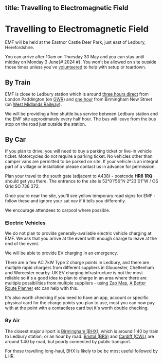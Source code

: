 title: Travelling to Electromagnetic Field
---
# Travelling to Electromagnetic Field

EMF will be held at the Eastnor Castle Deer Park, just east of Ledbury, Herefordshire.

You can arrive after 10am on Thursday 30 May and you can stay until midday on Monday 3 June{# 2024 #}. You won't be allowed on site outside those times unless you've [volunteered](/volunteering) to help with setup or teardown.

## By Train
EMF is close to Ledbury station which is around [three hours direct](https://traintimes.org.uk/londonpaddington/ledbury/) from London Paddington (on [GWR](https://www.gwr.com)) and [one hour](https://traintimes.org.uk/birminghamnewstreet/ledbury/) from Birmingham New Street (on [West Midlands Railway](https://www.westmidlandsrailway.co.uk/)).

We will be providing a free shuttle bus service between Ledbury station and the EMF site approximately every half hour. The bus will leave from the bus stop on the road just outside the station.


## By Car
If you plan to drive, you will need to buy a parking ticket or live-in vehicle ticket. Motorcycles do not require a parking ticket. No vehicles other than camper vans are permitted to be parked on site. If your vehicle is an integral part of a village or installation please contact us in advance for permission.

Plan your travel to the south gate (adjacent to A438) - postcode **HR8 1RQ** should get you there. The entrance to the site is 52°01'56"N 2°23'01"W / OS Grid SO 738 372.

Once you're near the site, you'll see yellow temporary road signs for EMF - follow these and ignore your sat nav if it tells you differently.

We encourage attendees to carpool where possible. <!-- There's a [lift sharing](https://wiki.emfcamp.org/wiki/Location/Lift_sharing) page on the wiki to find other people on the same route. -->

### Electric Vehicles
We do not plan to provide generally-available electric vehicle charging at EMF. We ask that you arrive at the event with enough charge to leave at the end of the event.

We will be able to provide EV charging in an emergency.

There are a few AC 7kW Type 2 charge points in Ledbury, and there are multiple rapid chargers from different suppliers in Gloucester, Cheltenham and Worcester nearby. UK EV charging infrastructure is not the most reliable so it's a good idea to plan to charge in an area where there are multiple possibilities from multiple suppliers - using [Zap Map](https://www.zap-map.com/live/), [A Better Route Planner](https://abetterrouteplanner.com/) etc can help with this.

It's also worth checking if you need to have an app, account or specific physical card for the charge points you plan to use, most you can now pay with at the point with a contactless card but it's worth double checking.

### By Air
The closest major airport is [Birmingham (BHX)](https://en.wikipedia.org/wiki/Birmingham_Airport), which is around 1:40 by train to Ledbury station; or an hour by road. [Bristol (BRS)](https://en.wikipedia.org/wiki/Bristol_Airport) and [Cardiff (CWL)](https://en.wikipedia.org/wiki/Cardiff_Airport) are around 1:40 by road, but poorly connected by public transport.

For those travelling long-haul, BHX is likely to be be most useful followed by LHR.
